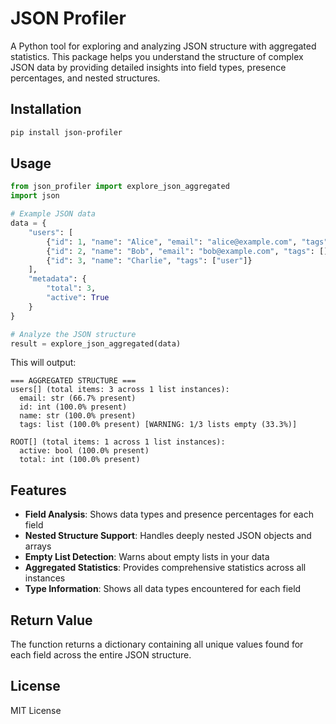 # JSON Profiler

A Python tool for exploring and analyzing JSON structure with aggregated statistics. This package helps you understand the structure of complex JSON data by providing detailed insights into field types, presence percentages, and nested structures.

## Installation

```bash
pip install json-profiler
```

## Usage

```python
from json_profiler import explore_json_aggregated
import json

# Example JSON data
data = {
    "users": [
        {"id": 1, "name": "Alice", "email": "alice@example.com", "tags": ["admin", "user"]},
        {"id": 2, "name": "Bob", "email": "bob@example.com", "tags": []},
        {"id": 3, "name": "Charlie", "tags": ["user"]}
    ],
    "metadata": {
        "total": 3,
        "active": True
    }
}

# Analyze the JSON structure
result = explore_json_aggregated(data)
```

This will output:
```
=== AGGREGATED STRUCTURE ===
users[] (total items: 3 across 1 list instances):
  email: str (66.7% present)
  id: int (100.0% present)  
  name: str (100.0% present)
  tags: list (100.0% present) [WARNING: 1/3 lists empty (33.3%)]

ROOT[] (total items: 1 across 1 list instances):
  active: bool (100.0% present)
  total: int (100.0% present)
```

## Features

- **Field Analysis**: Shows data types and presence percentages for each field
- **Nested Structure Support**: Handles deeply nested JSON objects and arrays
- **Empty List Detection**: Warns about empty lists in your data
- **Aggregated Statistics**: Provides comprehensive statistics across all instances
- **Type Information**: Shows all data types encountered for each field

## Return Value

The function returns a dictionary containing all unique values found for each field across the entire JSON structure.

## License

MIT License